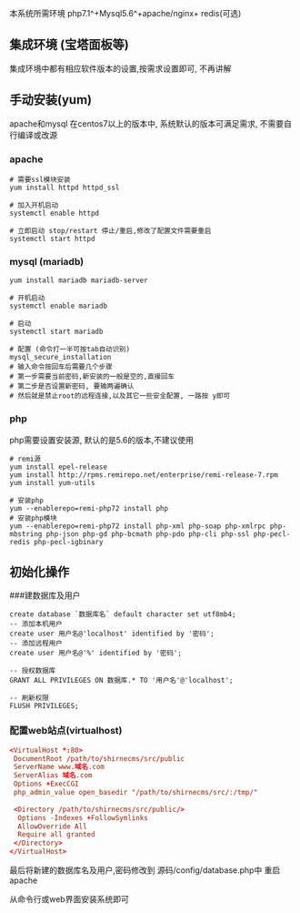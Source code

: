 本系统所需环境 php7.1^+Mysql5.6^+apache/nginx+ redis(可选)
## 集成环境 (宝塔面板等)
集成环境中都有相应软件版本的设置,按需求设置即可, 不再讲解

## 手动安装(yum)
apache和mysql 在centos7以上的版本中, 系统默认的版本可满足需求, 不需要自行编译或改源

### apache
```
# 需要ssl模块安装
yum install httpd httpd_ssl

# 加入开机启动
systemctl enable httpd

# 立即启动 stop/restart 停止/重启,修改了配置文件需要重启
systemctl start httpd
```

### mysql (mariadb)
```
yum install mariadb mariadb-server

# 开机启动
systemctl enable mariadb

# 启动
systemctl start mariadb

# 配置 (命令打一半可按tab自动识别)
mysql_secure_installation
# 输入命令按回车后需要几个步骤
# 第一步需要当前密码,新安装的一般是空的,直接回车
# 第二步是否设置新密码, 要输两遍确认
# 然后就是禁止root的远程连接,以及其它一些安全配置, 一路按 y即可
```

### php
php需要设置安装源, 默认的是5.6的版本,不建议使用
```
# remi源
yum install epel-release
yum install http://rpms.remirepo.net/enterprise/remi-release-7.rpm
yum install yum-utils

# 安装php
yum --enablerepo=remi-php72 install php
# 安装php模块
yum --enablerepo=remi-php72 install php-xml php-soap php-xmlrpc php-mbstring php-json php-gd php-bcmath php-pdo php-cli php-ssl php-pecl-redis php-pecl-igbinary
```

## 初始化操作
###建数据库及用户
```mysql
create database `数据库名` default character set utf8mb4;
-- 添加本机用户
create user 用户名@'localhost' identified by '密码';
-- 添加远程用户
create user 用户名@'%' identified by '密码';

-- 授权数据库
GRANT ALL PRIVILEGES ON 数据库.* TO '用户名'@'localhost';

-- 刷新权限
FLUSH PRIVILEGES;
```

### 配置web站点(virtualhost)
```conf
<VirtualHost *:80>
 DocumentRoot /path/to/shirnecms/src/public
 ServerName www.域名.com
 ServerAlias 域名.com
 Options +ExecCGI
 php_admin_value open_basedir "/path/to/shirnecms/src/:/tmp/"
 
 <Directory /path/to/shirnecms/src/public/>
  Options -Indexes +FollowSymlinks  
  AllowOverride All  
  Require all granted  
 </Directory>
</VirtualHost>
```

最后将新建的数据库名及用户,密码修改到 源码/config/database.php中
重启apache

从命令行或web界面安装系统即可
